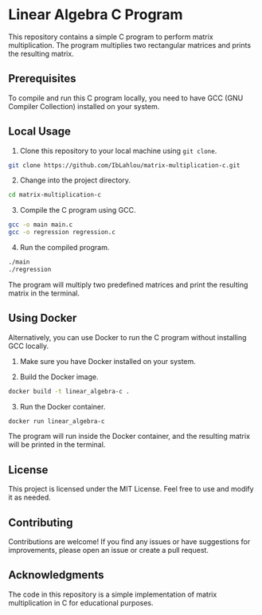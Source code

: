 # Linear Algebra C Program

This repository contains a simple C program to perform matrix multiplication. The program multiplies two rectangular matrices and prints the resulting matrix.

## Prerequisites

To compile and run this C program locally, you need to have GCC (GNU Compiler Collection) installed on your system.

## Local Usage

1. Clone this repository to your local machine using `git clone`.

```bash
git clone https://github.com/IbLahlou/matrix-multiplication-c.git
```

2. Change into the project directory.

```bash
cd matrix-multiplication-c
```

3. Compile the C program using GCC.

```bash
gcc -o main main.c
gcc -o regression regression.c
```

4. Run the compiled program.

```bash
./main
./regression
```

The program will multiply two predefined matrices and print the resulting matrix in the terminal.

## Using Docker

Alternatively, you can use Docker to run the C program without installing GCC locally.

1. Make sure you have Docker installed on your system.

2. Build the Docker image.

```bash
docker build -t linear_algebra-c .
```

3. Run the Docker container.

```bash
docker run linear_algebra-c
```

The program will run inside the Docker container, and the resulting matrix will be printed in the terminal.

## License

This project is licensed under the MIT License. Feel free to use and modify it as needed.

## Contributing

Contributions are welcome! If you find any issues or have suggestions for improvements, please open an issue or create a pull request.

## Acknowledgments

The code in this repository is a simple implementation of matrix multiplication in C for educational purposes.
